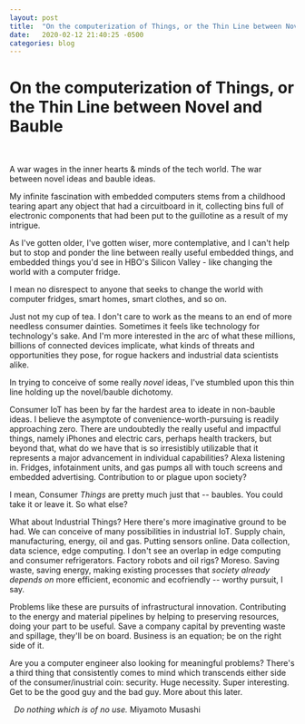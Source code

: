 ```yaml
---
layout: post
title:  "On the computerization of Things, or the Thin Line between Novel and Bauble"
date:   2020-02-12 21:40:25 -0500
categories: blog
---
```

# On the computerization of Things, or the Thin Line between Novel and Bauble
&nbsp;

A war wages in the inner hearts & minds of the tech world. The war between novel ideas and bauble ideas.
&nbsp;

My infinite fascination with embedded computers stems from a childhood tearing apart any object that had a circuitboard in it, collecting bins full of electronic components that had been put to the guillotine as a result of my intrigue.
&nbsp;

As I've gotten older, I've gotten wiser, more contemplative, and I can't help but to stop and ponder the line between really useful embedded things, and embedded things you'd see in HBO's Silicon Valley - like changing the world with a computer fridge.
&nbsp;

I mean no disrespect to anyone that seeks to change the world with computer fridges, smart homes, smart clothes, and so on.
&nbsp;

Just not my cup of tea. I don't care to work as the means to an end of more needless consumer dainties. Sometimes it feels like technology for technology's sake. And I'm more interested in the arc of what these millions, billions of connected devices implicate, what kinds of threats and opportunities they pose, for rogue hackers and industrial data scientists alike.
&nbsp;

In trying to conceive of some really *novel* ideas, I've stumbled upon this thin line holding up the novel/bauble dichotomy.
&nbsp;

Consumer IoT has been by far the hardest area to ideate in non-bauble ideas. I believe the asymptote of convenience-worth-pursuing is readily approaching zero. There are undoubtedly the really useful and impactful things, namely iPhones and electric cars, perhaps health trackers, but beyond that, what do we have that is so irresistibly utilizable that it represents a major advancement in individual capabilities? Alexa listening in. Fridges, infotainment units, and gas pumps all with touch screens and embedded advertising. Contribution to or plague upon society?
&nbsp;

I mean, Consumer *Things* are pretty much just that -- baubles. You could take it or leave it. So what else?
&nbsp;

What about Industrial Things? Here there's more imaginative ground to be had. We can conceive of many possibilities in industrial IoT. Supply chain, manufacturing, energy, oil and gas. Putting sensors online. Data collection, data science, edge computing. I don't see an overlap in edge computing and consumer refrigerators. Factory robots and oil rigs? Moreso. Saving waste, saving energy, making existing processes that *society already depends on* more efficient, economic and ecofriendly -- worthy pursuit, I say.
&nbsp;

Problems like these are pursuits of infrastructural innovation. Contributing to the energy and material pipelines by helping to preserving resources, doing your part to be useful. Save a company capital by preventing waste and spillage, they'll be on board. Business is an equation; be on the right side of it.
&nbsp;

Are you a computer engineer also looking for meaningful problems? There's a third thing that consistently comes to mind which transcends either side of the consumer/inustrial coin: security. Huge necessity. Super interesting. Get to be the good guy and the bad guy. More about this later.

&nbsp;
*Do nothing which is of no use.*
Miyamoto Musashi
